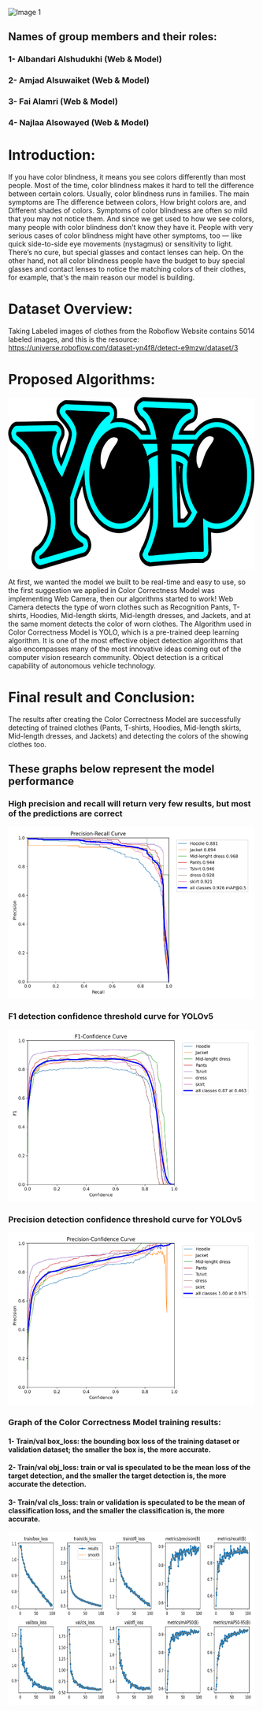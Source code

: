 ![Image 1](Logo.png)
## Names of group members and their roles: 
### 1- Albandari Alshudukhi (Web & Model) 
### 2- Amjad Alsuwaiket (Web & Model)
### 3- Fai Alamri (Web & Model)
### 4- Najlaa Alsowayed (Web & Model)  

# Introduction: 

If you have color blindness, it means you see colors differently than most people. Most of the time, color blindness makes it hard to tell the difference between certain colors. Usually, color blindness runs in families. The main symptoms are The difference between colors, How bright colors are, and Different shades of colors. Symptoms of color blindness are often so mild that you may not notice them. And since we get used to how we see colors, many people with color blindness don’t know they have it. People with very serious cases of color blindness might have other symptoms, too — like quick side-to-side eye movements (nystagmus) or sensitivity to light. There’s no cure, but special glasses and contact lenses can help. On the other hand, not all color blindness people have the budget to buy special glasses and contact lenses to notice the matching colors of their clothes, for example, that's the main reason our model is building.

# Dataset Overview: 
Taking Labeled images of clothes from the Roboflow Website contains 5014 labeled images, and this is the resource: 
https://universe.roboflow.com/dataset-yn4f8/detect-e9mzw/dataset/3

# Proposed Algorithms:
<img src="yolo-png--1337.png"  width="500" height="350">  

At first, we wanted the model we built to be real-time and easy to use, so the first suggestion we applied in Color Correctness Model was implementing Web Camera, then our algorithms started to work! 
Web Camera detects the type of worn clothes such as Recognition Pants, T-shirts, Hoodies, Mid-length skirts, Mid-length dresses, and Jackets, and at the same moment detects the color of worn clothes. The Algorithm used in Color Correctness Model is YOLO, which is a pre-trained deep learning algorithm. It is one of the most effective object detection algorithms that also encompasses many of the most innovative ideas coming out of the computer vision research community. Object detection is a critical capability of autonomous vehicle technology.



# Final result and Conclusion:

The results after creating the Color Correctness Model are successfully detecting of trained clothes (Pants, T-shirts, Hoodies, Mid-length skirts, Mid-length dresses, and Jackets) and detecting the colors of the showing clothes too.

## These graphs below represent the model performance 

### High precision and recall will return very few results, but most of the predictions are correct

<img src="e2.png"  width="500" height="350"> 

### F1 detection confidence threshold curve for YOLOv5

<img src="e3.png"  width="500" height="350">

### Precision detection confidence threshold curve for YOLOv5

<img src="e1.png"  width="500" height="350"> 


### Graph of the Color Correctness Model training results:

#### 1- Train/val box_loss: the bounding box loss of the training dataset or validation dataset; the smaller the box is, the more accurate. 

#### 2- Train/val obj_loss: train or val is speculated to be the mean loss of the target detection, and the smaller the target detection is, the more accurate the detection. 

#### 3- Train/val cls_loss: train or validation is speculated to be the mean of classification loss, and the smaller the classification is, the more accurate. 
 
<img src="e4.png"  width="500" height="350">  


